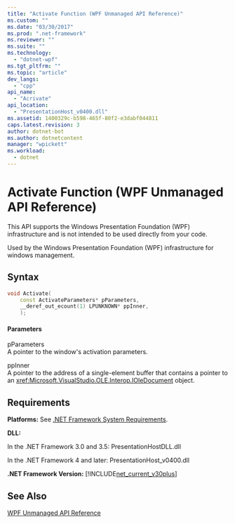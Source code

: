 ```yaml
---
title: "Activate Function (WPF Unmanaged API Reference)"
ms.custom: ""
ms.date: "03/30/2017"
ms.prod: ".net-framework"
ms.reviewer: ""
ms.suite: ""
ms.technology: 
  - "dotnet-wpf"
ms.tgt_pltfrm: ""
ms.topic: "article"
dev_langs: 
  - "cpp"
api_name: 
  - "Acrivate"
api_location: 
  - "PresentationHost_v0400.dll"
ms.assetid: 1400329c-b598-465f-80f2-e3dabf044811
caps.latest.revision: 3
author: dotnet-bot
ms.author: dotnetcontent
manager: "wpickett"
ms.workload: 
  - dotnet
---
```

# Activate Function (WPF Unmanaged API Reference)
This API supports the Windows Presentation Foundation (WPF) infrastructure and is not intended to be used directly from your code.  
  
 Used by the Windows Presentation Foundation (WPF) infrastructure for windows management.  
  
## Syntax  
  
```cpp  
void Activate(  
    const ActivateParameters* pParameters,  
    __deref_out_ecount(1) LPUNKNOWN* ppInner,  
    );  
```  
  
#### Parameters  
 pParameters  
 A pointer to the window's activation parameters.  
  
 ppInner  
 A pointer to the address of a single-element buffer that contains a pointer to an <xref:Microsoft.VisualStudio.OLE.Interop.IOleDocument> object.  
  
## Requirements  
 **Platforms:** See [.NET Framework System Requirements](../../../../docs/framework/get-started/system-requirements.md).  
  
 **DLL:**  
  
 In the .NET Framework 3.0 and 3.5: PresentationHostDLL.dll  
  
 In the .NET Framework 4 and later: PresentationHost_v0400.dll  
  
 **.NET Framework Version:** [!INCLUDE[net_current_v30plus](../../../../includes/net-current-v30plus-md.md)]  
  
## See Also  
 [WPF Unmanaged API Reference](../../../../docs/framework/wpf/advanced/wpf-unmanaged-api-reference.md)
